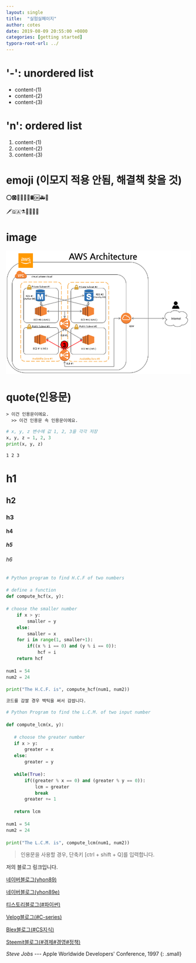 ```yaml
---
layout: single
title:  "실험실페이지"
author: cotes
date: 2019-08-09 20:55:00 +0800
categories: [getting started]
typora-root-url: ../
---
```



# '-': unordered list

- content-(1)
- content-(2)
- content-(3)



# 'n': ordered list

1. content-(1)
2. content-(2)
3. content-(3)





# emoji (이모지 적용 안됨, 해결책 찾을 것)

:o::o2::ocean::octopus::oden::office::oil_drum::ok::ambulance::baby_chick:

:dagger::qatar::alembic::rabbit::e-mail::first_quarter_moon::eagle:





# image

![9901B0445BBD8A9924](/images/2021-10-13-experiment/9901B0445BBD8A9924.png)



# quote(인용문)

```
> 이건 인용문이에요.
  >> 이건 인용문 속 인용문이에요.
```


```python
# x, y, z 변수에 값 1, 2, 3을 각각 저장
x, y, z = 1, 2, 3
print(x, y, z)
```

    1 2 3



# h1

## h2

### h3

#### h4

##### h5

###### h6



```python
# Python program to find H.C.F of two numbers

# define a function
def compute_hcf(x, y):

# choose the smaller number
    if x > y:
        smaller = y
    else:
        smaller = x
    for i in range(1, smaller+1):
        if((x % i == 0) and (y % i == 0)):
            hcf = i 
    return hcf

num1 = 54 
num2 = 24

print("The H.C.F. is", compute_hcf(num1, num2))
```

```markdown
코드를 감쌀 경우 백틱을 써서 감쌉니다.
```

```python
# Python Program to find the L.C.M. of two input number

def compute_lcm(x, y):

   # choose the greater number
   if x > y:
       greater = x
   else:
       greater = y

   while(True):
       if((greater % x == 0) and (greater % y == 0)):
           lcm = greater
           break
       greater += 1

   return lcm

num1 = 54
num2 = 24

print("The L.C.M. is", compute_lcm(num1, num2))
```







> 인용문을 사용할 경우, 단축키 [ctrl + shift + Q]를 입력합니다.
>



저의 블로그 링크입니다.

[네이버블로그(yhon89)](https://blog.naver.com/yhon89)

[네이버블로그(yhon89e)](https://blog.naver.com/yhon89e)

[티스토리블로그(#파이썬)](https://jack-channel-python.tistory.com/)

[Velog블로그(#C-series)](https://velog.io/@2170004487z)

[Blex블로그(#CS지식)](https://blex.me/@2170004487z)

[Steemit블로그(#경제#경영#정책)](https://steemit.com/@yunsungwoong)





<cite>Steve Jobs</cite> --- Apple Worldwide Developers' Conference, 1997
{: .small}
